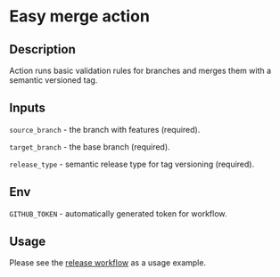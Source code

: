 # Easy merge action

## Description

Action runs basic validation rules for branches and merges them with a semantic
versioned tag.

## Inputs
`source_branch` - the branch with features (required).

`target_branch` - the base branch (required).

`release_type` - semantic release type for tag versioning (required).

## Env
`GITHUB_TOKEN` - automatically generated token for workflow.

## Usage
Please see the [release workflow](.github/workflows/release.yml) as a usage example.
